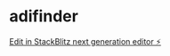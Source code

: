 # adifinder

[Edit in StackBlitz next generation editor ⚡️](https://stackblitz.com/~/github.com/HarryAdney/adifinder)